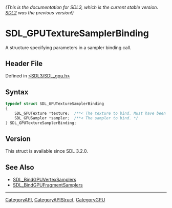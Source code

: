 ###### (This is the documentation for SDL3, which is the current stable version. [SDL2](https://wiki.libsdl.org/SDL2/) was the previous version!)
# SDL_GPUTextureSamplerBinding

A structure specifying parameters in a sampler binding call.

## Header File

Defined in [<SDL3/SDL_gpu.h>](https://github.com/libsdl-org/SDL/blob/main/include/SDL3/SDL_gpu.h)

## Syntax

```c
typedef struct SDL_GPUTextureSamplerBinding
{
    SDL_GPUTexture *texture;  /**< The texture to bind. Must have been created with SDL_GPU_TEXTUREUSAGE_SAMPLER. */
    SDL_GPUSampler *sampler;  /**< The sampler to bind. */
} SDL_GPUTextureSamplerBinding;
```

## Version

This struct is available since SDL 3.2.0.

## See Also

- [SDL_BindGPUVertexSamplers](SDL_BindGPUVertexSamplers)
- [SDL_BindGPUFragmentSamplers](SDL_BindGPUFragmentSamplers)

----
[CategoryAPI](CategoryAPI), [CategoryAPIStruct](CategoryAPIStruct), [CategoryGPU](CategoryGPU)


